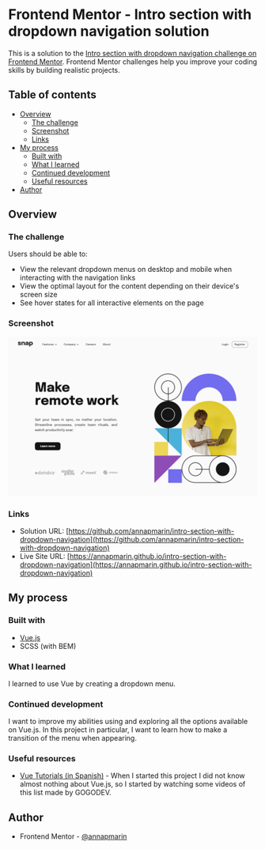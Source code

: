 # Frontend Mentor - Intro section with dropdown navigation solution

This is a solution to the [Intro section with dropdown navigation challenge on Frontend Mentor](https://www.frontendmentor.io/challenges/intro-section-with-dropdown-navigation-ryaPetHE5). Frontend Mentor challenges help you improve your coding skills by building realistic projects. 

## Table of contents

- [Overview](#overview)
  - [The challenge](#the-challenge)
  - [Screenshot](#screenshot)
  - [Links](#links)
- [My process](#my-process)
  - [Built with](#built-with)
  - [What I learned](#what-i-learned)
  - [Continued development](#continued-development)
  - [Useful resources](#useful-resources)
- [Author](#author)

## Overview

### The challenge

Users should be able to:

- View the relevant dropdown menus on desktop and mobile when interacting with the navigation links
- View the optimal layout for the content depending on their device's screen size
- See hover states for all interactive elements on the page

### Screenshot

![](./src/assets/images/Screenshot.png)

### Links

- Solution URL: [https://github.com/annapmarin/intro-section-with-dropdown-navigation](https://github.com/annapmarin/intro-section-with-dropdown-navigation)
- Live Site URL: [https://annapmarin.github.io/intro-section-with-dropdown-navigation](https://annapmarin.github.io/intro-section-with-dropdown-navigation)

## My process

### Built with

- [Vue.js](https://vuejs.org/)
- SCSS (with BEM)

### What I learned

I learned to use Vue by creating a dropdown menu.

### Continued development

I want to improve my abilities using and exploring all the options available on Vue.js. In this project in particular, I want to learn how to make a transition of the menu when appearing.

### Useful resources

- [Vue Tutorials (in Spanish)](https://www.example.com) - When I started this project I did not know almost nothing about Vue.js, so I started by watching some videos of this list made by GOGODEV.

## Author

- Frontend Mentor - [@annapmarin](https://www.frontendmentor.io/profile/annapmarin)